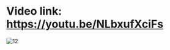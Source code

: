 # Video link: https://youtu.be/NLbxufXciFs

![12](https://github.com/EhabMagdyy/Firebase-ESP32-RTDB/assets/132620660/b3085a01-bf59-4e3d-a2f0-b64f8ec49c2a)
